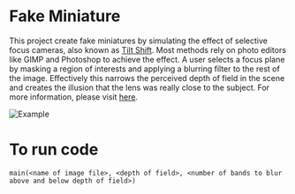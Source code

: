 # Fake Miniature

This project create fake miniatures by simulating the effect of selective focus cameras, also known as [Tilt Shift](https://en.wikipedia.org/wiki/Tilt%E2%80%93shift_photography). Most methods rely on photo editors like GIMP and Photoshop to achieve the effect. A user selects a focus plane by masking a region of interests and applying a blurring filter to the rest of the image. Effectively this narrows the perceived depth of field in the scene and creates the illusion that the lens was really close to the subject. For more information, please visit [here](https://inst.eecs.berkeley.edu/~cs194-26/fa16/upload/files/projFinalUndergrad/cs194-26-acm/).

![Example](https://inst.eecs.berkeley.edu/~cs194-26/fa16/upload/files/projFinalUndergrad/cs194-26-acm/dblurred.jpg)

# To run code
```
main(<name of image file>, <depth of field>, <number of bands to blur above and below depth of field>)
``` 